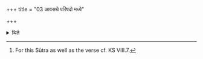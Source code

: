 +++
title = "03 आवसथे परिषदो मध्ये"

+++

<details><summary>थिते</summary>

3. In the Guest-house, having kept gold in the middle of the gathering, he offers a libation of ghee on the gold with a verse containing the word mantra viz. pra nūnaṁ brahmaṇa-spatiḥ...[^1]  

[^1]: For this Sūtra as well as the verse cf. KS VIII.7.
</details>
